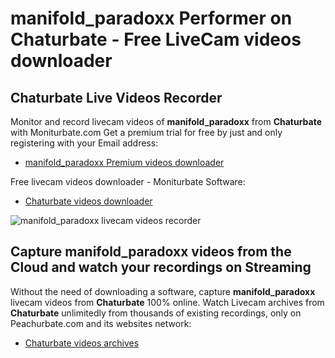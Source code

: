# manifold_paradoxx Performer on Chaturbate - Free LiveCam videos downloader

## Chaturbate Live Videos Recorder

Monitor and record livecam videos of **manifold_paradoxx** from **Chaturbate** with Moniturbate.com
Get a premium trial for free by just and only registering with your Email address:
* [manifold_paradoxx Premium videos downloader](https://moniturbate.com/request-demo-licence-key.html)

Free livecam videos downloader - Moniturbate Software:
* [Chaturbate videos downloader](https://moniturbate.com/moniturbate-download-software.html)

![manifold_paradoxx livecam videos recorder](https://peachurnet.com/templates/moniturbate-software.png)


## Capture manifold_paradoxx videos from the Cloud and watch your recordings on Streaming

Without the need of downloading a software, capture **manifold_paradoxx** livecam videos from **Chaturbate** 100% online.
Watch Livecam archives from **Chaturbate** unlimitedly from thousands of existing recordings, only on Peachurbate.com and its websites network:
* [Chaturbate videos archives](https://peachurnet.com/)
